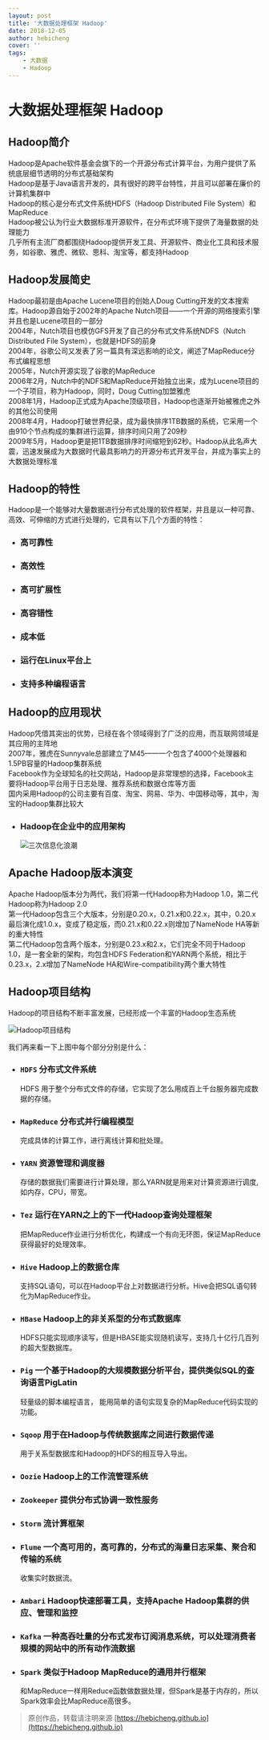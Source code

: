 ```yaml
---
layout: post
title: '大数据处理框架 Hadoop'
date: 2018-12-05
author: hebicheng
cover: ''
tags: 
    - 大数据 
    - Hadoop
---
```



# 大数据处理框架 Hadoop  
## Hadoop简介
Hadoop是Apache软件基金会旗下的一个开源分布式计算平台，为用户提供了系统底层细节透明的分布式基础架构  
Hadoop是基于Java语言开发的，具有很好的跨平台特性，并且可以部署在廉价的计算机集群中  
Hadoop的核心是分布式文件系统HDFS（Hadoop Distributed File System）和MapReduce  
Hadoop被公认为行业大数据标准开源软件，在分布式环境下提供了海量数据的处理能力  
几乎所有主流厂商都围绕Hadoop提供开发工具、开源软件、商业化工具和技术服务，如谷歌、雅虎、微软、思科、淘宝等，都支持Hadoop  

## Hadoop发展简史
Hadoop最初是由Apache Lucene项目的创始人Doug Cutting开发的文本搜索库。Hadoop源自始于2002年的Apache Nutch项目——一个开源的网络搜索引擎并且也是Lucene项目的一部分  
2004年，Nutch项目也模仿GFS开发了自己的分布式文件系统NDFS（Nutch Distributed File System），也就是HDFS的前身  
2004年，谷歌公司又发表了另一篇具有深远影响的论文，阐述了MapReduce分布式编程思想  
2005年，Nutch开源实现了谷歌的MapReduce  
2006年2月，Nutch中的NDFS和MapReduce开始独立出来，成为Lucene项目的一个子项目，称为Hadoop，同时，Doug Cutting加盟雅虎  
2008年1月，Hadoop正式成为Apache顶级项目，Hadoop也逐渐开始被雅虎之外的其他公司使用  
2008年4月，Hadoop打破世界纪录，成为最快排序1TB数据的系统，它采用一个由910个节点构成的集群进行运算，排序时间只用了209秒  
2009年5月，Hadoop更是把1TB数据排序时间缩短到62秒。Hadoop从此名声大震，迅速发展成为大数据时代最具影响力的开源分布式开发平台，并成为事实上的大数据处理标准  

## Hadoop的特性
Hadoop是一个能够对大量数据进行分布式处理的软件框架，并且是以一种可靠、高效、可伸缩的方式进行处理的，它具有以下几个方面的特性：  
* ### 高可靠性  
* ### 高效性  
* ### 高可扩展性  
* ### 高容错性  
* ### 成本低  
* ### 运行在Linux平台上  
* ### 支持多种编程语言

## Hadoop的应用现状
Hadoop凭借其突出的优势，已经在各个领域得到了广泛的应用，而互联网领域是其应用的主阵地  
2007年，雅虎在Sunnyvale总部建立了M45——一个包含了4000个处理器和1.5PB容量的Hadoop集群系统  
Facebook作为全球知名的社交网站，Hadoop是非常理想的选择，Facebook主要将Hadoop平台用于日志处理、推荐系统和数据仓库等方面  
国内采用Hadoop的公司主要有百度、淘宝、网易、华为、中国移动等，其中，淘宝的Hadoop集群比较大
* ### Hadoop在企业中的应用架构  
    ![三次信息化浪潮](/img/in-post/oldimages/img16.png)

## Apache Hadoop版本演变
Apache Hadoop版本分为两代，我们将第一代Hadoop称为Hadoop 1.0，第二代Hadoop称为Hadoop 2.0  
第一代Hadoop包含三个大版本，分别是0.20.x，0.21.x和0.22.x，其中，0.20.x最后演化成1.0.x，变成了稳定版，而0.21.x和0.22.x则增加了NameNode HA等新的重大特性  
第二代Hadoop包含两个版本，分别是0.23.x和2.x，它们完全不同于Hadoop 1.0，是一套全新的架构，均包含HDFS Federation和YARN两个系统，相比于0.23.x，2.x增加了NameNode HA和Wire-compatibility两个重大特性

## Hadoop项目结构
Hadoop的项目结构不断丰富发展，已经形成一个丰富的Hadoop生态系统  

![Hadoop项目结构](/img/in-post/oldimages/img17.png)

我们再来看一下上图中每个部分分别是什么：  

* ### `HDFS` 分布式文件系统  
    HDFS 用于整个分布式文件的存储，它实现了怎么用成百上千台服务器完成数据的存储。
* ###  `MapReduce`  分布式并行编程模型
    完成具体的计算工作，进行离线计算和批处理。
* ### `YARN`  资源管理和调度器  
    存储的数据我们需要进行计算处理，那么YARN就是用来对计算资源进行调度,如内存，CPU，带宽。
* ### `Tez`  运行在YARN之上的下一代Hadoop查询处理框架  
    把MapReduce作业进行分析优化，构建成一个有向无环图，保证MapReduce获得最好的处理效率。
* ### `Hive`  Hadoop上的数据仓库  
    支持SQL语句，可以在Hadoop平台上对数据进行分析。Hive会把SQL语句转化为MapReduce作业。
* ### `HBase`  Hadoop上的非关系型的分布式数据库 
    HDFS只能实现顺序读写，但是HBASE能实现随机读写，支持几十亿行几百列的超大型数据库。
* ### `Pig`  一个基于Hadoop的大规模数据分析平台，提供类似SQL的查询语言PigLatin  
    轻量级的脚本编程语言， 能用简单的语句实现复杂的MapReduce代码实现的功能。
* ### `Sqoop`  用于在Hadoop与传统数据库之间进行数据传递  
    用于关系型数据库和Hadoop的HDFS的相互导入导出。
* ### `Oozie`  Hadoop上的工作流管理系统  
* ### `Zookeeper`  提供分布式协调一致性服务  
* ### `Storm`  流计算框架  
* ### `Flume`  一个高可用的，高可靠的，分布式的海量日志采集、聚合和传输的系统  
    收集实时数据流。
* ### `Ambari` Hadoop快速部署工具，支持Apache Hadoop集群的供应、管理和监控  
* ### `Kafka`  一种高吞吐量的分布式发布订阅消息系统，可以处理消费者规模的网站中的所有动作流数据  
* ### `Spark`  类似于Hadoop MapReduce的通用并行框架
    和MapReduce一样用Reduce函数做数据处理，但Spark是基于内存的，所以Spark效率会比MapReduce高很多。
    
> 原创作品，转载请注明来源 [https://hebicheng.github.io](https://hebicheng.github.io)